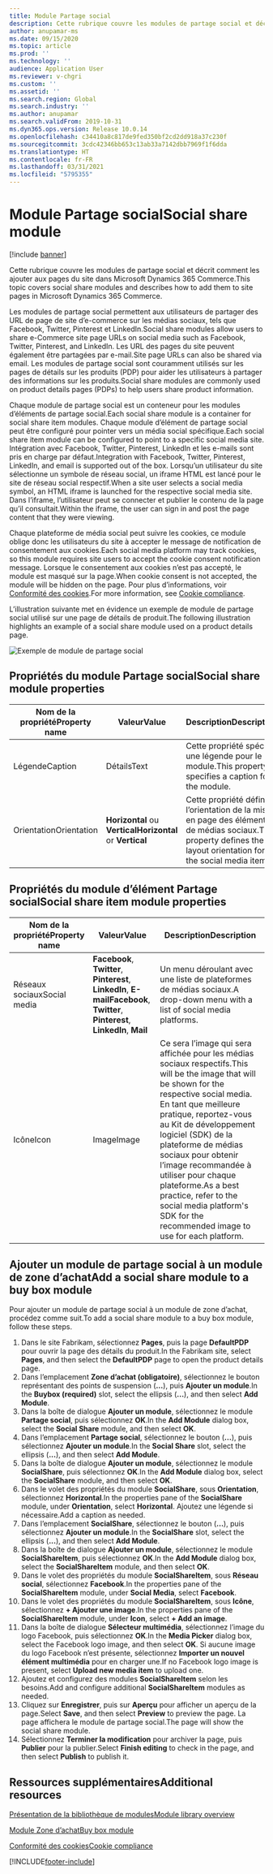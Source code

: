 ```yaml
---
title: Module Partage social
description: Cette rubrique couvre les modules de partage social et décrit comment les ajouter aux pages du site dans Microsoft Dynamics 365 Commerce.
author: anupamar-ms
ms.date: 09/15/2020
ms.topic: article
ms.prod: ''
ms.technology: ''
audience: Application User
ms.reviewer: v-chgri
ms.custom: ''
ms.assetid: ''
ms.search.region: Global
ms.search.industry: ''
ms.author: anupamar
ms.search.validFrom: 2019-10-31
ms.dyn365.ops.version: Release 10.0.14
ms.openlocfilehash: c34410a8c817de9fed350bf2cd2dd918a37c230f
ms.sourcegitcommit: 3cdc42346bb653c13ab33a7142dbb7969f1f6dda
ms.translationtype: HT
ms.contentlocale: fr-FR
ms.lasthandoff: 03/31/2021
ms.locfileid: "5795355"
---
```

# <a name="social-share-module"></a><span data-ttu-id="32829-103">Module Partage social</span><span class="sxs-lookup"><span data-stu-id="32829-103">Social share module</span></span>

[!include [banner](includes/banner.md)]

<span data-ttu-id="32829-104">Cette rubrique couvre les modules de partage social et décrit comment les ajouter aux pages du site dans Microsoft Dynamics 365 Commerce.</span><span class="sxs-lookup"><span data-stu-id="32829-104">This topic covers social share modules and describes how to add them to site pages in Microsoft Dynamics 365 Commerce.</span></span>

<span data-ttu-id="32829-105">Les modules de partage social permettent aux utilisateurs de partager des URL de page de site d’e-commerce sur les médias sociaux, tels que Facebook, Twitter, Pinterest et LinkedIn.</span><span class="sxs-lookup"><span data-stu-id="32829-105">Social share modules allow users to share e-Commerce site page URLs on social media such as Facebook, Twitter, Pinterest, and LinkedIn.</span></span> <span data-ttu-id="32829-106">Les URL des pages du site peuvent également être partagées par e-mail.</span><span class="sxs-lookup"><span data-stu-id="32829-106">Site page URLs can also be shared via email.</span></span> <span data-ttu-id="32829-107">Les modules de partage social sont couramment utilisés sur les pages de détails sur les produits (PDP) pour aider les utilisateurs à partager des informations sur les produits.</span><span class="sxs-lookup"><span data-stu-id="32829-107">Social share modules are commonly used on product details pages (PDPs) to help users share product information.</span></span>

<span data-ttu-id="32829-108">Chaque module de partage social est un conteneur pour les modules d’éléments de partage social.</span><span class="sxs-lookup"><span data-stu-id="32829-108">Each social share module is a container for social share item modules.</span></span> <span data-ttu-id="32829-109">Chaque module d’élément de partage social peut être configuré pour pointer vers un média social spécifique.</span><span class="sxs-lookup"><span data-stu-id="32829-109">Each social share item module can be configured to point to a specific social media site.</span></span> <span data-ttu-id="32829-110">Intégration avec Facebook, Twitter, Pinterest, LinkedIn et les e-mails sont pris en charge par défaut.</span><span class="sxs-lookup"><span data-stu-id="32829-110">Integration with Facebook, Twitter, Pinterest, LinkedIn, and email is supported out of the box.</span></span> <span data-ttu-id="32829-111">Lorsqu’un utilisateur du site sélectionne un symbole de réseau social, un iframe HTML est lancé pour le site de réseau social respectif.</span><span class="sxs-lookup"><span data-stu-id="32829-111">When a site user selects a social media symbol, an HTML iframe is launched for the respective social media site.</span></span> <span data-ttu-id="32829-112">Dans l’iframe, l’utilisateur peut se connecter et publier le contenu de la page qu’il consultait.</span><span class="sxs-lookup"><span data-stu-id="32829-112">Within the iframe, the user can sign in and post the page content that they were viewing.</span></span>

<span data-ttu-id="32829-113">Chaque plateforme de média social peut suivre les cookies, ce module oblige donc les utilisateurs du site à accepter le message de notification de consentement aux cookies.</span><span class="sxs-lookup"><span data-stu-id="32829-113">Each social media platform may track cookies, so this module requires site users to accept the cookie consent notification message.</span></span> <span data-ttu-id="32829-114">Lorsque le consentement aux cookies n’est pas accepté, le module est masqué sur la page.</span><span class="sxs-lookup"><span data-stu-id="32829-114">When cookie consent is not accepted, the module will be hidden on the page.</span></span> <span data-ttu-id="32829-115">Pour plus d’informations, voir [Conformité des cookies](cookie-compliance.md).</span><span class="sxs-lookup"><span data-stu-id="32829-115">For more information, see [Cookie compliance](cookie-compliance.md).</span></span>

<span data-ttu-id="32829-116">L’illustration suivante met en évidence un exemple de module de partage social utilisé sur une page de détails de produit.</span><span class="sxs-lookup"><span data-stu-id="32829-116">The following illustration highlights an example of a social share module used on a product details page.</span></span>

![Exemple de module de partage social](./media/ecommerce-socialshare.png)

## <a name="social-share-module-properties"></a><span data-ttu-id="32829-118">Propriétés du module Partage social</span><span class="sxs-lookup"><span data-stu-id="32829-118">Social share module properties</span></span>

| <span data-ttu-id="32829-119">Nom de la propriété</span><span class="sxs-lookup"><span data-stu-id="32829-119">Property name</span></span>             | <span data-ttu-id="32829-120">Valeur</span><span class="sxs-lookup"><span data-stu-id="32829-120">Value</span></span>                 | <span data-ttu-id="32829-121">Description</span><span class="sxs-lookup"><span data-stu-id="32829-121">Description</span></span> |
|---------------------------|-----------------------|-------------|
| <span data-ttu-id="32829-122">Légende</span><span class="sxs-lookup"><span data-stu-id="32829-122">Caption</span></span>                  | <span data-ttu-id="32829-123">Détails</span><span class="sxs-lookup"><span data-stu-id="32829-123">Text</span></span> | <span data-ttu-id="32829-124">Cette propriété spécifie une légende pour le module.</span><span class="sxs-lookup"><span data-stu-id="32829-124">This property specifies a caption for the module.</span></span> |
| <span data-ttu-id="32829-125">Orientation</span><span class="sxs-lookup"><span data-stu-id="32829-125">Orientation</span></span> | <span data-ttu-id="32829-126">**Horizontal** ou **Vertical**</span><span class="sxs-lookup"><span data-stu-id="32829-126">**Horizontal** or **Vertical**</span></span>  | <span data-ttu-id="32829-127">Cette propriété définit l’orientation de la mise en page des éléments de médias sociaux.</span><span class="sxs-lookup"><span data-stu-id="32829-127">This property defines the layout orientation for the social media items.</span></span> |

## <a name="social-share-item-module-properties"></a><span data-ttu-id="32829-128">Propriétés du module d’élément Partage social</span><span class="sxs-lookup"><span data-stu-id="32829-128">Social share item module properties</span></span>
| <span data-ttu-id="32829-129">Nom de la propriété</span><span class="sxs-lookup"><span data-stu-id="32829-129">Property name</span></span>             | <span data-ttu-id="32829-130">Valeur</span><span class="sxs-lookup"><span data-stu-id="32829-130">Value</span></span>                 | <span data-ttu-id="32829-131">Description</span><span class="sxs-lookup"><span data-stu-id="32829-131">Description</span></span> |
|---------------------------|-----------------------|-------------|
| <span data-ttu-id="32829-132">Réseaux sociaux</span><span class="sxs-lookup"><span data-stu-id="32829-132">Social media</span></span>              | <span data-ttu-id="32829-133">**Facebook**, **Twitter**, **Pinterest**, **LinkedIn**, **E-mail**</span><span class="sxs-lookup"><span data-stu-id="32829-133">**Facebook**, **Twitter**, **Pinterest**, **LinkedIn**, **Mail**</span></span> | <span data-ttu-id="32829-134">Un menu déroulant avec une liste de plateformes de médias sociaux.</span><span class="sxs-lookup"><span data-stu-id="32829-134">A drop-down menu with a list of social media platforms.</span></span> |
| <span data-ttu-id="32829-135">Icône</span><span class="sxs-lookup"><span data-stu-id="32829-135">Icon</span></span> |<span data-ttu-id="32829-136">Image</span><span class="sxs-lookup"><span data-stu-id="32829-136">Image</span></span>    | <span data-ttu-id="32829-137">Ce sera l’image qui sera affichée pour les médias sociaux respectifs.</span><span class="sxs-lookup"><span data-stu-id="32829-137">This will be the image that will be shown for the respective social media.</span></span> <span data-ttu-id="32829-138">En tant que meilleure pratique, reportez-vous au Kit de développement logiciel (SDK) de la plateforme de médias sociaux pour obtenir l’image recommandée à utiliser pour chaque plateforme.</span><span class="sxs-lookup"><span data-stu-id="32829-138">As a best practice, refer to the social media platform's SDK for the recommended image to use for each platform.</span></span> |

## <a name="add-a-social-share-module-to-a-buy-box-module"></a><span data-ttu-id="32829-139">Ajouter un module de partage social à un module de zone d’achat</span><span class="sxs-lookup"><span data-stu-id="32829-139">Add a social share module to a buy box module</span></span>

<span data-ttu-id="32829-140">Pour ajouter un module de partage social à un module de zone d’achat, procédez comme suit.</span><span class="sxs-lookup"><span data-stu-id="32829-140">To add a social share module to a buy box module, follow these steps.</span></span>

1. <span data-ttu-id="32829-141">Dans le site Fabrikam, sélectionnez **Pages**, puis la page **DefaultPDP** pour ouvrir la page des détails du produit.</span><span class="sxs-lookup"><span data-stu-id="32829-141">In the Fabrikam site, select **Pages**, and then select the **DefaultPDP** page to open the product details page.</span></span> 
1. <span data-ttu-id="32829-142">Dans l’emplacement **Zone d’achat (obligatoire)**, sélectionnez le bouton représentant des points de suspension (**…**), puis **Ajouter un module**.</span><span class="sxs-lookup"><span data-stu-id="32829-142">In the **Buybox (required)** slot, select the ellipsis (**...**), and then select **Add Module**.</span></span>
1. <span data-ttu-id="32829-143">Dans la boîte de dialogue **Ajouter un module**, sélectionnez le module **Partage social**, puis sélectionnez **OK**.</span><span class="sxs-lookup"><span data-stu-id="32829-143">In the **Add Module** dialog box, select the **Social Share** module, and then select **OK**.</span></span>
1. <span data-ttu-id="32829-144">Dans l’emplacement **Partage social**, sélectionnez le bouton (**...**), puis sélectionnez **Ajouter un module**.</span><span class="sxs-lookup"><span data-stu-id="32829-144">In the **Social Share** slot, select the ellipsis (**...**), and then select **Add Module**.</span></span>
1. <span data-ttu-id="32829-145">Dans la boîte de dialogue **Ajouter un module**, sélectionnez le module **SocialShare**, puis sélectionnez **OK**.</span><span class="sxs-lookup"><span data-stu-id="32829-145">In the **Add Module** dialog box, select the **SocialShare** module, and then select **OK**.</span></span>
1. <span data-ttu-id="32829-146">Dans le volet des propriétés du module **SocialShare**, sous **Orientation**, sélectionnez **Horizontal**.</span><span class="sxs-lookup"><span data-stu-id="32829-146">In the properties pane of the **SocialShare** module, under **Orientation**, select **Horizontal**.</span></span> <span data-ttu-id="32829-147">Ajoutez une légende si nécessaire.</span><span class="sxs-lookup"><span data-stu-id="32829-147">Add a caption as needed.</span></span>
1. <span data-ttu-id="32829-148">Dans l’emplacement **SocialShare**, sélectionnez le bouton (**...**), puis sélectionnez **Ajouter un module**.</span><span class="sxs-lookup"><span data-stu-id="32829-148">In the **SocialShare** slot, select the ellipsis (**...**), and then select **Add Module**.</span></span>
1. <span data-ttu-id="32829-149">Dans la boîte de dialogue **Ajouter un module**, sélectionnez le module **SocialShareItem**, puis sélectionnez **OK**.</span><span class="sxs-lookup"><span data-stu-id="32829-149">In the **Add Module** dialog box, select the **SocialShareItem** module, and then select **OK**.</span></span>
1. <span data-ttu-id="32829-150">Dans le volet des propriétés du module **SocialShareItem**, sous **Réseau social**, sélectionnez **Facebook**.</span><span class="sxs-lookup"><span data-stu-id="32829-150">In the properties pane of the **SocialShareItem** module, under **Social Media**, select **Facebook**.</span></span>
1. <span data-ttu-id="32829-151">Dans le volet des propriétés du module **SocialShareItem**, sous **Icône**, sélectionnez **+ Ajouter une image**.</span><span class="sxs-lookup"><span data-stu-id="32829-151">In the properties pane of the **SocialShareItem** module, under **Icon**, select **+ Add an image**.</span></span>
1. <span data-ttu-id="32829-152">Dans la boîte de dialogue **Sélecteur multimédia**, sélectionnez l’image du logo Facebook, puis sélectionnez **OK**.</span><span class="sxs-lookup"><span data-stu-id="32829-152">In the **Media Picker** dialog box, select the Facebook logo image, and then select **OK**.</span></span> <span data-ttu-id="32829-153">Si aucune image du logo Facebook n’est présente, sélectionnez **Importer un nouvel élément multimédia** pour en charger une.</span><span class="sxs-lookup"><span data-stu-id="32829-153">If no Facebook logo image is present, select **Upload new media item** to upload one.</span></span>
1. <span data-ttu-id="32829-154">Ajoutez et configurez des modules **SocialShareItem** selon les besoins.</span><span class="sxs-lookup"><span data-stu-id="32829-154">Add and configure additional **SocialShareItem** modules as needed.</span></span>
1. <span data-ttu-id="32829-155">Cliquez sur **Enregistrer**, puis sur **Aperçu** pour afficher un aperçu de la page.</span><span class="sxs-lookup"><span data-stu-id="32829-155">Select **Save**, and then select **Preview** to preview the page.</span></span> <span data-ttu-id="32829-156">La page affichera le module de partage social.</span><span class="sxs-lookup"><span data-stu-id="32829-156">The page will show the social share module.</span></span>
1. <span data-ttu-id="32829-157">Sélectionnez **Terminer la modification** pour archiver la page, puis **Publier** pour la publier.</span><span class="sxs-lookup"><span data-stu-id="32829-157">Select **Finish editing** to check in the page, and then select **Publish** to publish it.</span></span>

## <a name="additional-resources"></a><span data-ttu-id="32829-158">Ressources supplémentaires</span><span class="sxs-lookup"><span data-stu-id="32829-158">Additional resources</span></span>

[<span data-ttu-id="32829-159">Présentation de la bibliothèque de modules</span><span class="sxs-lookup"><span data-stu-id="32829-159">Module library overview</span></span>](starter-kit-overview.md)

[<span data-ttu-id="32829-160">Module Zone d’achat</span><span class="sxs-lookup"><span data-stu-id="32829-160">Buy box module</span></span>](add-buy-box.md)

[<span data-ttu-id="32829-161">Conformité des cookies</span><span class="sxs-lookup"><span data-stu-id="32829-161">Cookie compliance</span></span>](cookie-compliance.md)


[!INCLUDE[footer-include](../includes/footer-banner.md)]